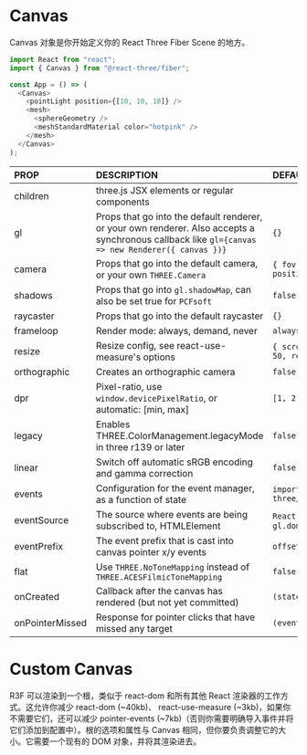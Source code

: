 # Canvas

Canvas 对象是你开始定义你的 React Three Fiber Scene 的地方。

```js
import React from "react";
import { Canvas } from "@react-three/fiber";

const App = () => (
  <Canvas>
    <pointLight position={[10, 10, 10]} />
    <mesh>
      <sphereGeometry />
      <meshStandardMaterial color="hotpink" />
    </mesh>
  </Canvas>
);
```

| PROP            | DESCRIPTION                                                                                                                                       | DEFAULT                                                           |
| :-------------- | :------------------------------------------------------------------------------------------------------------------------------------------------ | :---------------------------------------------------------------- |
| children        | three.js JSX elements or regular components                                                                                                       |                                                                   |
| gl              | Props that go into the default renderer, or your own renderer. Also accepts a synchronous callback like `gl={canvas => new Renderer({ canvas })}` | `{}`                                                              |
| camera          | Props that go into the default camera, or your own `THREE.Camera`                                                                                 | `{ fov: 75, near: 0.1, far: 1000, position: [0, 0, 5] }`          |
| shadows         | Props that go into `gl.shadowMap`, can also be set true for `PCFsoft`                                                                             | `false`                                                           |
| raycaster       | Props that go into the default raycaster                                                                                                          | `{}`                                                              |
| frameloop       | Render mode: always, demand, never                                                                                                                | `always`                                                          |
| resize          | Resize config, see react-use-measure's options                                                                                                    | `{ scroll: true, debounce: { scroll: 50, resize: 0 } }`           |
| orthographic    | Creates an orthographic camera                                                                                                                    | `false`                                                           |
| dpr             | Pixel-ratio, use `window.devicePixelRatio`, or automatic: [min, max]                                                                              | `[1, 2]`                                                          |
| legacy          | Enables THREE.ColorManagement.legacyMode in three r139 or later                                                                                   | `false`                                                           |
| linear          | Switch off automatic sRGB encoding and gamma correction                                                                                           | `false`                                                           |
| events          | Configuration for the event manager, as a function of state                                                                                       | `import { events } from "@react-three/fiber"`                     |
| eventSource     | The source where events are being subscribed to, HTMLElement                                                                                      | `React.MutableRefObject<HTMLElement>`, `gl.domElement.parentNode` |
| eventPrefix     | The event prefix that is cast into canvas pointer x/y events                                                                                      | `offset`                                                          |
| flat            | Use `THREE.NoToneMapping` instead of `THREE.ACESFilmicToneMapping`                                                                                | `false`                                                           |
| onCreated       | Callback after the canvas has rendered (but not yet committed)                                                                                    | `(state) => {}`                                                   |
| onPointerMissed | Response for pointer clicks that have missed any target                                                                                           | `(event) => {}`                                                   |

# Custom Canvas

R3F 可以渲染到一个根，类似于 react-dom 和所有其他 React 渲染器的工作方式。这允许你减少 react-dom (~40kb)、 react-use-measure (~3kb)，如果你不需要它们，还可以减少 pointer-events (~7kb)（否则你需要明确导入事件并将它们添加到配置中）。根的选项和属性与 Canvas 相同，但你要负责调整它的大小。它需要一个现有的 DOM <canvas> 对象，并将其渲染进去。
